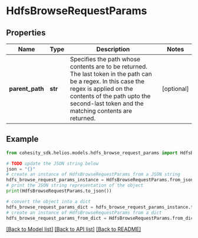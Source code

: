 # HdfsBrowseRequestParams


## Properties

Name | Type | Description | Notes
------------ | ------------- | ------------- | -------------
**parent_path** | **str** | Specifies the path whose contents are to be returned. The last token in the path can be a regex. In this case the regex is applied on the contents of the path upto the second-last token and the matching contents are returned. | [optional] 

## Example

```python
from cohesity_sdk.helios.models.hdfs_browse_request_params import HdfsBrowseRequestParams

# TODO update the JSON string below
json = "{}"
# create an instance of HdfsBrowseRequestParams from a JSON string
hdfs_browse_request_params_instance = HdfsBrowseRequestParams.from_json(json)
# print the JSON string representation of the object
print(HdfsBrowseRequestParams.to_json())

# convert the object into a dict
hdfs_browse_request_params_dict = hdfs_browse_request_params_instance.to_dict()
# create an instance of HdfsBrowseRequestParams from a dict
hdfs_browse_request_params_from_dict = HdfsBrowseRequestParams.from_dict(hdfs_browse_request_params_dict)
```
[[Back to Model list]](../README.md#documentation-for-models) [[Back to API list]](../README.md#documentation-for-api-endpoints) [[Back to README]](../README.md)



